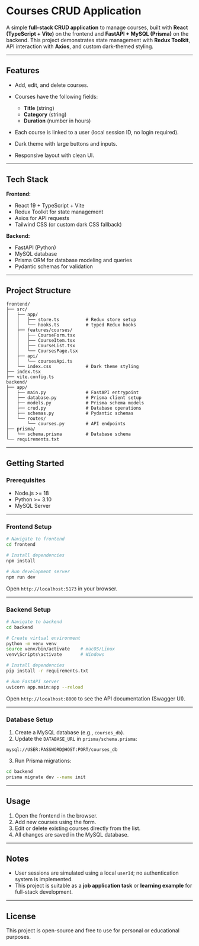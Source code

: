 # Courses CRUD Application

A simple **full-stack CRUD application** to manage courses, built with **React (TypeScript + Vite)** on the frontend and **FastAPI + MySQL (Prisma)** on the backend. This project demonstrates state management with **Redux Toolkit**, API interaction with **Axios**, and custom dark-themed styling.

---

## Features

* Add, edit, and delete courses.
* Courses have the following fields:

  * **Title** (string)
  * **Category** (string)
  * **Duration** (number in hours)
* Each course is linked to a user (local session ID, no login required).
* Dark theme with large buttons and inputs.
* Responsive layout with clean UI.

---

## Tech Stack

**Frontend:**

* React 19 + TypeScript + Vite
* Redux Toolkit for state management
* Axios for API requests
* Tailwind CSS (or custom dark CSS fallback)

**Backend:**

* FastAPI (Python)
* MySQL database
* Prisma ORM for database modeling and queries
* Pydantic schemas for validation

---

## Project Structure

```
frontend/
├── src/
│   ├── app/
│   │   ├── store.ts          # Redux store setup
│   │   └── hooks.ts          # typed Redux hooks
│   ├── features/courses/
│   │   ├── CourseForm.tsx
│   │   ├── CourseItem.tsx
│   │   ├── CourseList.tsx
│   │   └── CoursesPage.tsx
│   ├── api/
│   │   └── coursesApi.ts
│   └── index.css             # Dark theme styling
├── index.tsx
├── vite.config.ts
backend/
├── app/
│   ├── main.py               # FastAPI entrypoint
│   ├── database.py           # Prisma client setup
│   ├── models.py             # Prisma schema models
│   ├── crud.py               # Database operations
│   ├── schemas.py            # Pydantic schemas
│   └── routes/
│       └── courses.py        # API endpoints
├── prisma/
│   └── schema.prisma         # Database schema
└── requirements.txt
```

---

## Getting Started

### Prerequisites

* Node.js >= 18
* Python >= 3.10
* MySQL Server

---

### Frontend Setup

```bash
# Navigate to frontend
cd frontend

# Install dependencies
npm install

# Run development server
npm run dev
```

Open `http://localhost:5173` in your browser.

---

### Backend Setup

```bash
# Navigate to backend
cd backend

# Create virtual environment
python -m venv venv
source venv/bin/activate    # macOS/Linux
venv\Scripts\activate       # Windows

# Install dependencies
pip install -r requirements.txt

# Run FastAPI server
uvicorn app.main:app --reload
```

Open `http://localhost:8000` to see the API documentation (Swagger UI).

---

### Database Setup

1. Create a MySQL database (e.g., `courses_db`).
2. Update the `DATABASE_URL` in `prisma/schema.prisma`:

```
mysql://USER:PASSWORD@HOST:PORT/courses_db
```

3. Run Prisma migrations:

```bash
cd backend
prisma migrate dev --name init
```

---

## Usage

1. Open the frontend in the browser.
2. Add new courses using the form.
3. Edit or delete existing courses directly from the list.
4. All changes are saved in the MySQL database.

---

## Notes

* User sessions are simulated using a local `userId`; no authentication system is implemented.
* This project is suitable as a **job application task** or **learning example** for full-stack development.

---

## License

This project is open-source and free to use for personal or educational purposes.
